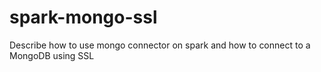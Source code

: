 # spark-mongo-ssl
Describe how to use mongo connector on spark and how to connect to a MongoDB using SSL
